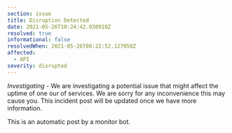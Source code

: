 ```yaml
---
section: issue
title: Disruption Detected
date: 2021-05-26T10:24:42.030910Z
resolved: true
informational: false
resolvedWhen: 2021-05-26T08:22:52.127058Z
affected:
  - API
severity: disrupted
---
```

*Investigating* - We are investigating a potential issue that might affect the uptime of one our of services. We are sorry for any inconvenience this may cause you. This incident post will be updated once we have more information.

This is an automatic post by a monitor bot.
        